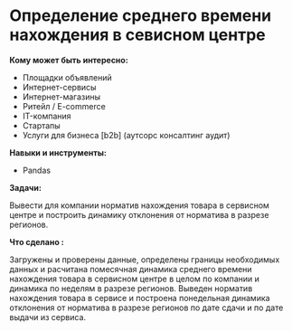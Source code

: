 
# Определение среднего времени нахождения в севисном центре


**Кому может быть интересно:**

- Площадки объявлений
- Интернет-сервисы
- Интернет-магазины
- Ритейл / E-commerce
- IT-компания
- Стартапы
- Услуги для бизнеса [b2b] (аутсорс консалтинг аудит)


**Навыки и инструменты:**

- Pandas


**Задачи:** 

Вывести для компании норматив нахождения товара в сервисном центре и построить динамику отклонения от норматива в разрезе регионов. 


**Что сделано :**

Загружены и проверены данные, определены границы необходимых данных и расчитана помесячная динамика среднего времени нахождения товара в сервисном центре в целом по компании и динамика по неделям в разрезе регионов. Выведен норматив нахождения товара в сервисе и построена понедельная динамика отклонения от норматива в разрезе регионов по дате сдачи и по дате выдачи из сервиса.